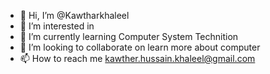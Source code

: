 - 👋 Hi, I’m @Kawtharkhaleel
- 👀 I’m interested in 
- 🌱 I’m currently learning Computer System Technition
- 💞️ I’m looking to collaborate on learn more about computer
- 📫 How to reach me kawther.hussain.khaleel@gmail.com
  
  

<!---
Kawtharkhaleel/Kawtharkhaleel is a ✨ special ✨ repository because its `README.md` (this file) appears on your GitHub profile.
You can click the Preview link to take a look at your changes.
--->

